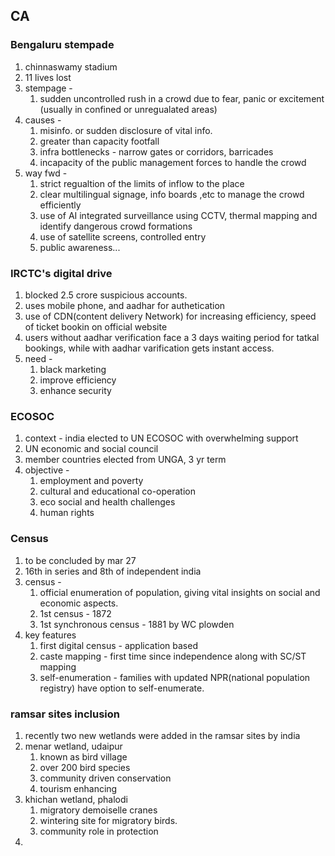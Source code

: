 ## CA
### Bengaluru stempade
1. chinnaswamy stadium
2. 11 lives lost
3. stempage - 
	1. sudden uncontrolled rush in a crowd due to fear, panic or excitement (usually in confined or unregualated areas)
4. causes - 
	1. misinfo. or sudden disclosure of vital info.
	2. greater than capacity footfall
	3. infra bottlenecks - narrow gates or corridors, barricades
	4. incapacity of the public management forces to handle the crowd
5. way fwd - 
	1. strict regualtion of the limits of inflow to the place
	2. clear multilingual signage, info boards ,etc to manage the crowd efficiently
	3. use of AI integrated surveillance using CCTV, thermal mapping and identify dangerous crowd formations
	4. use of satellite screens, controlled entry
	5. public awareness...

### IRCTC's digital drive
1. blocked 2.5 crore suspicious accounts.
2. uses mobile phone, and  aadhar for authetication
3. use of CDN(content delivery Network) for increasing efficiency, speed of ticket bookin on official website
4. users without aadhar verification face a 3 days waiting period for tatkal bookings, while with aadhar varification  gets instant access.
5. need - 
	1. black marketing
	2. improve efficiency
	3. enhance security
### ECOSOC
1. context - india elected to UN ECOSOC with overwhelming support
2. UN economic and social council
3. member countries elected from UNGA, 3 yr term
4. objective - 
	1. employment and poverty
	2. cultural and educational co-operation
	3. eco social and health challenges
	4. human rights
### Census 
1. to be concluded by mar 27
2. 16th in series and 8th of independent india
3. census - 
	1. official enumeration of population, giving vital insights on social and economic aspects.
	2. 1st census - 1872
	3. 1st synchronous census - 1881 by WC plowden
4. key features 
	1. first digital census - application based
	2. caste mapping - first time since independence along with SC/ST mapping
	3. self-enumeration - families with updated NPR(national population registry) have option to self-enumerate.
### ramsar sites inclusion
1. recently two new wetlands were added in the ramsar sites by india
2. menar wetland, udaipur
	1. known as bird village
	2. over 200 bird species
	3. community driven conservation
	4. tourism enhancing
3. khichan wetland, phalodi
	1. migratory demoiselle cranes
	2. wintering site for migratory birds.
	3. community role in protection
4. 